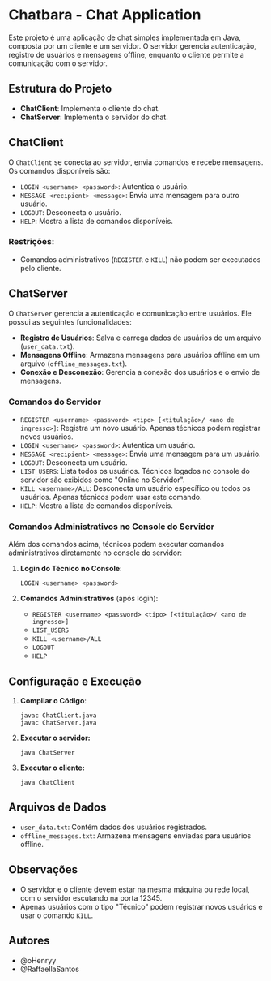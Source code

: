 # Chatbara - Chat Application

Este projeto é uma aplicação de chat simples implementada em Java, composta por um cliente e um servidor. O servidor gerencia autenticação, registro de usuários e mensagens offline, enquanto o cliente permite a comunicação com o servidor.

## Estrutura do Projeto

- **ChatClient**: Implementa o cliente do chat.
- **ChatServer**: Implementa o servidor do chat.

## ChatClient

O `ChatClient` se conecta ao servidor, envia comandos e recebe mensagens. Os comandos disponíveis são:

- `LOGIN <username> <password>`: Autentica o usuário.
- `MESSAGE <recipient> <message>`: Envia uma mensagem para outro usuário.
- `LOGOUT`: Desconecta o usuário.
- `HELP`: Mostra a lista de comandos disponíveis.

### Restrições:
- Comandos administrativos (`REGISTER` e `KILL`) não podem ser executados pelo cliente.

## ChatServer

O `ChatServer` gerencia a autenticação e comunicação entre usuários. Ele possui as seguintes funcionalidades:

- **Registro de Usuários**: Salva e carrega dados de usuários de um arquivo (`user_data.txt`).
- **Mensagens Offline**: Armazena mensagens para usuários offline em um arquivo (`offline_messages.txt`).
- **Conexão e Desconexão**: Gerencia a conexão dos usuários e o envio de mensagens.

### Comandos do Servidor

- `REGISTER <username> <password> <tipo> [<titulação>/ <ano de ingresso>]`: Registra um novo usuário. Apenas técnicos podem registrar novos usuários.
- `LOGIN <username> <password>`: Autentica um usuário.
- `MESSAGE <recipient> <message>`: Envia uma mensagem para um usuário.
- `LOGOUT`: Desconecta um usuário.
- `LIST_USERS`: Lista todos os usuários. Técnicos logados no console do servidor são exibidos como "Online no Servidor".
- `KILL <username>/ALL`: Desconecta um usuário específico ou todos os usuários. Apenas técnicos podem usar este comando.
- `HELP`: Mostra a lista de comandos disponíveis.

### Comandos Administrativos no Console do Servidor

Além dos comandos acima, técnicos podem executar comandos administrativos diretamente no console do servidor:

1. **Login do Técnico no Console**:

    ```
    LOGIN <username> <password>
    ```

2. **Comandos Administrativos** (após login):

   - `REGISTER <username> <password> <tipo> [<titulação>/ <ano de ingresso>]`
   - `LIST_USERS`
   - `KILL <username>/ALL`
   - `LOGOUT`
   - `HELP`

## Configuração e Execução

1. **Compilar o Código**:
   
    ```
   javac ChatClient.java
   javac ChatServer.java
    ```

2. **Executar o servidor:**

    ```
   java ChatServer
    ```
   
3. **Executar o cliente:**

    ```
   java ChatClient
    ```

## Arquivos de Dados

- `user_data.txt`: Contém dados dos usuários registrados.
- `offline_messages.txt`: Armazena mensagens enviadas para usuários offline.

## Observações

- O servidor e o cliente devem estar na mesma máquina ou rede local, com o servidor escutando na porta 12345.
- Apenas usuários com o tipo "Técnico" podem registrar novos usuários e usar o comando `KILL`.

## Autores

- @oHenryy
- @RaffaellaSantos
